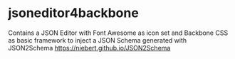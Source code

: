 # jsoneditor4backbone
Contains a JSON Editor with Font Awesome as icon set and Backbone CSS as basic framework to inject a JSON Schema generated with JSON2Schema https://niebert.github.io/JSON2Schema
